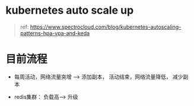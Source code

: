 # kubernetes auto scale up

> ref: https://www.spectrocloud.com/blog/kubernetes-autoscaling-patterns-hpa-vpa-and-keda

# 目前流程

- 每周活动，网络流量突增 --> 添加副本， 活动结束，网络流量降低， 减少副本

- redis集群：  负载高--> 升级
